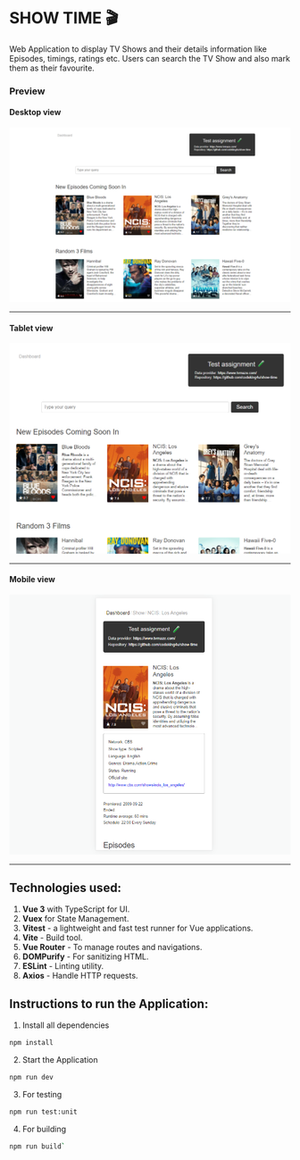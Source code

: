 # SHOW TIME 🎬

Web Application to display TV Shows and their details information like Episodes, timings, ratings etc. Users can search the TV Show and also mark them as their favourite.

### Preview

#### Desktop view

![A preview image](./src/assets/images/desktop.png)

---

#### Tablet view

![A preview image](./src/assets/images/tablet.png)

---

#### Mobile view

![A preview image](./src/assets/images/mobile.png)

---

## Technologies used:

1. **Vue 3** with TypeScript for UI.
2. **Vuex** for State Management.
3. **Vitest** - a lightweight and fast test runner for Vue applications.
4. **Vite** - Build tool.
5. **Vue Router** - To manage routes and navigations.
6. **DOMPurify** - For sanitizing HTML.
7. **ESLint** - Linting utility.
8. **Axios** - Handle HTTP requests.

## Instructions to run the Application:

1. Install all dependencies

```sh
npm install
```

2. Start the Application

```sh
npm run dev
```

3. For testing

```sh
npm run test:unit
```

4. For building

```sh
npm run build`
```
